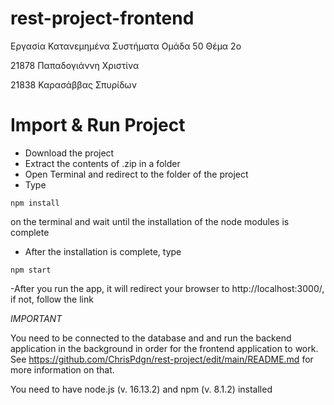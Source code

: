 # rest-project-frontend
Εργασία Κατανεμημένα Συστήματα Ομάδα 50 Θέμα 2ο

21878 Παπαδογιάννη Χριστίνα

21838 Καρασάββας Σπυρίδων  

# Import & Run Project  
- Download the project  
- Extract the contents of .zip in a folder  
- Open Terminal and redirect to the folder of the project
- Type
```
npm install
```
on the terminal and wait until the installation of the node modules is complete
- After the installation is complete, type 
```
npm start
```
-After you run the app, it will redirect your browser to http://localhost:3000/, if not, follow the link

*IMPORTANT*

You need to be connected to the database and and run the backend application in the background in order for the frontend application to work. 
See https://github.com/ChrisPdgn/rest-project/edit/main/README.md for more information on that.


You need to have node.js (v. 16.13.2) and npm (v. 8.1.2) installed 
